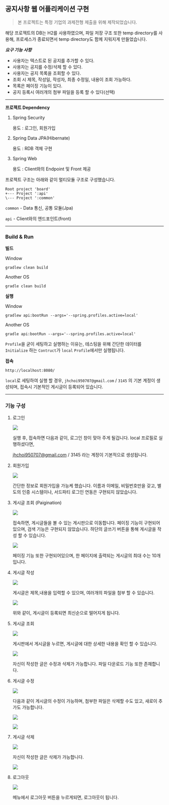 ## 공지사항 웹 어플리케이션 구현

> 본 프로젝트는 특정 기업의 과제전형 제출을 위해 제작되었습니다.



해당 프로젝트의 DB는 H2를 사용하였으며, 파일 저장 구조 또한 temp directory를 사용해, 프로세스가 종료되면서 temp directory도 함께 지워지게 만들었습니다.



***요구 기능 사항***

* 사용자는 텍스트로 된 공지를 추가할 수 있다.
* 사용자는 공지를 수정/삭제 할 수 있다.
* 사용자는 공지 목록을 조회할 수 있다.
* 조회 시 제목, 작성일, 작성자, 최종 수정일, 내용이 조회 가능하다.
* 목록은 페이징 기능이 있다.
* 공지 등록시 여러개의 첨부 파일을 등록 할 수 있다(선택)

---

**프로젝트 Dependency**

1. Spring Security 

   용도 : 로그인, 회원가입

2. Spring Data JPA(Hibernate)

   용도 : RDB 객체 구현

3. Spring Web

   용도 : Client와의 Endpoint 및 Front 제공

프로젝트 구조는 아래와 같이 멀티모듈 구조로 구성했습니다.

```shell
Root project 'board'
+--- Project ':api'
\--- Project ':common'
```

`common` - Data 통신, 공통 모듈(Jpa)

`api` - Client와의 엔드포인트(front)

---

### Build & Run

**빌드**

Window

```shell
gradlew clean build
```

Another OS

```shell
gradle clean build
```

**실행**

Window

```shell
gradlew api:bootRun --args='--spring.profiles.active=local'
```

Another OS

```shell
gradle api:bootRun --args='--spring.profiles.active=local'
```

`Profile`을  굳이 세팅하고 실행하는 이유는, 테스팅을 위해 간단한 데이터를 `Initialize` 하는 `Contruct`가 `local` `Profile`에서만 실행됩니다.

**접속**

```shell
http://localhost:8080/
```

`local`로 세팅하여 실행 할 경우, `jhchoi950707@gmail.com` / `3145` 의 기본 계정이 생성되며, 접속시 기본적인 게시글이 등록되어 있습니다.

---

### 기능 구성



1. 로그인

   ![](./img/login.png)

   실행 후, 접속하면 다음과 같이, 로그인 창이 맞아 주게 될겁니다. local 프로필로 실행하셨다면, 

   jhchoi950707@gmail.com / 3145 라는 계정이 기본적으로 생성됩니다.

2. 회원가입

   ![](./img/signUp.png)

   간단한 정보로 회원가입을 가능케 했습니다. 이름과 이메일, 비밀번호만을 갖고, 별도의 인증 시스템이나, 서드파티 로그인 연동은 구현되지 않았습니다.

3. 게시글 조회 (Paigination)

   ![](./img/index.png)

   접속하면, 게시글들을 볼 수 있는 게시판으로 이동합니다. 페이징 기능이 구현되어 있으며, 검색 기능은 구현되지 않았습니다. 하단의 글쓰기 버튼을 통해 게시글을 작성 할 수 있습니다.

   

   ![](./img/페이징.png)

   페이징 기능 또한 구현되어있으며, 한 페이지에 출력되는 게시글의 최대 수는 10개입니다.

   

4. 게시글 작성

   ![](./img/write.png)

   게시글은 제목,내용을 입력할 수 있으며, 여러개의 파일을 첨부 할 수 있습니다.

   ![](./img/작성완료.png)

   위와 같이, 게시글이 등록되면 최신순으로 떨어지게 됩니다.

5. 게시글 조회

   ![](./img/게시글조회1.png)

   게시판에서 게시글을 누르면, 게시글에 대한 상세한 내용을 확인 할 수 있습니다.

   ![](./img/게시글조회2.png)

   자신이 작성한 글은 수정과 삭제가 가능합니다. 파일 다운로드 기능 또한 존재합니다.

6. 게시글 수정

   ![](./img/게시글수정1.png)

   다음과 같이 게시글의 수정이 가능하며, 첨부한 파일은 삭제할 수도 있고, 새로이 추가도 가능합니다.

   ![](./img/게시글수정2.png)

   ![](./img/게시글수정3.png)

   

7. 게시글 삭제

   ![](./img/게시글삭제1.png)

   자신이 작성한 글은 삭제가 가능합니다.

   ![](./img/게시글삭제2.png)

   

8. 로그아웃

   ![](./img/로그아웃1.png)

   메뉴에서 로그아웃 버튼을 누르게되면, 로그아웃이 됩니다.